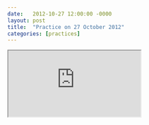 ```yaml
---
date:   2012-10-27 12:00:00 -0000
layout: post
title:  "Practice on 27 October 2012"
categories: [practices]
---
```

<iframe src="https://www.youtube.com/embed/TH5T9CAYCwc?rel=0" allowfullscreen="allowfullscreen"></iframe>
